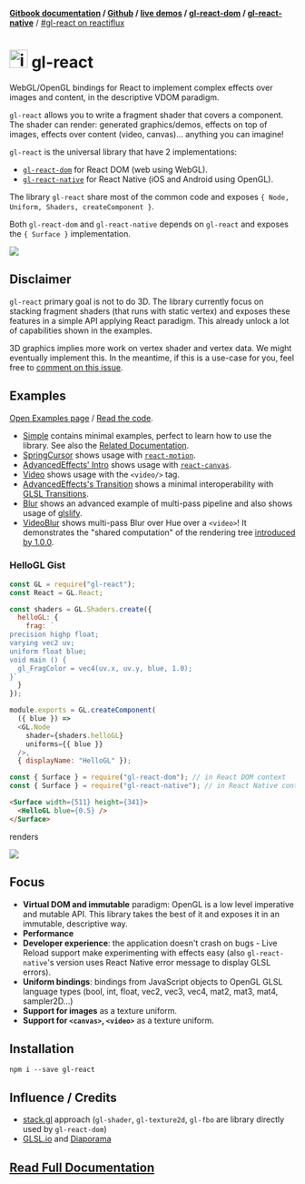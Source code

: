 **[Gitbook documentation](http://projectseptemberinc.gitbooks.io/gl-react/content/) / [Github](https://github.com/ProjectSeptemberInc/gl-react/) / [live demos](http://projectseptemberinc.github.io/gl-react-dom/) / [gl-react-dom](https://github.com/ProjectSeptemberInc/gl-react-dom/) / [gl-react-native](https://github.com/ProjectSeptemberInc/gl-react-native/)** / [#gl-react on reactiflux](https://discordapp.com/channels/102860784329052160/106102146109325312)

# <img width="32" alt="icon" src="https://cloud.githubusercontent.com/assets/211411/9813786/eacfcc24-5888-11e5-8f9b-5a907a2cbb21.png"> gl-react

WebGL/OpenGL bindings for React to implement complex effects over images and content, in the descriptive VDOM paradigm.

`gl-react` allows you to write a fragment shader that covers a component. The shader can render: generated graphics/demos, effects on top of images, effects over content (video, canvas)... anything you can imagine!

`gl-react` is the universal library that have 2 implementations:

- [`gl-react-dom`](https://github.com/ProjectSeptemberInc/gl-react-native) for React DOM (web using WebGL).
- [`gl-react-native`](https://github.com/ProjectSeptemberInc/gl-react-native) for React Native (iOS and Android using OpenGL).


The library `gl-react` share most of the common code and exposes `{ Node, Uniform, Shaders, createComponent }`.

Both `gl-react-dom` and `gl-react-native` depends on `gl-react` and exposes the `{ Surface }` implementation.

[![](https://github.com/ProjectSeptemberInc/gl-react/raw/master/docs/examples/blur.gif)](http://projectseptemberinc.github.io/gl-react/Examples/Blur/)

## Disclaimer

`gl-react` primary goal is not to do 3D. The library currently focus on stacking fragment shaders (that runs with static vertex) and exposes these features in a simple API applying React paradigm. This already unlock a lot of capabilities shown in the examples.

3D graphics implies more work on vertex shader and vertex data. We might eventually implement this. In the meantime, if this is a use-case for you, feel free to [comment on this issue](https://github.com/ProjectSeptemberInc/gl-react/issues/6).

## Examples

[Open Examples page](http://projectseptemberinc.github.io/gl-react-dom/) / [Read the code](https://github.com/ProjectSeptemberInc/gl-react-dom/tree/master/Examples).

- [Simple](https://github.com/ProjectSeptemberInc/gl-react-dom/tree/master/Examples/Simple) contains minimal examples, perfect to learn how to use the library. See also the [Related Documentation](http://projectseptemberinc.gitbooks.io/gl-react/content/).
- [SpringCursor](https://github.com/ProjectSeptemberInc/gl-react-dom/tree/master/Examples/SpringCursor) shows usage with [`react-motion`](https://github.com/chenglou/react-motion).
- [AdvancedEffects' Intro](https://github.com/ProjectSeptemberInc/gl-react-dom/blob/master/Examples/AdvancedEffects/src/Intro.js) shows usage with [`react-canvas`](https://github.com/Flipboard/react-canvas).
- [Video](https://github.com/ProjectSeptemberInc/gl-react-dom/blob/master/Examples/Video/index.js) shows usage with the `<video/>` tag.
- [AdvancedEffects's Transition](https://github.com/ProjectSeptemberInc/gl-react-dom/blob/master/Examples/AdvancedEffects/src/Transition.js) shows a minimal interoperability with [GLSL Transitions](http://transitions.glsl.io/).
- [Blur](https://github.com/ProjectSeptemberInc/gl-react-dom/blob/master/Examples/Blur/) shows an advanced example of multi-pass pipeline and also shows usage of [glslify](https://github.com/stackgl/glslify).
- [VideoBlur](https://github.com/ProjectSeptemberInc/gl-react-dom/blob/master/Examples/VideoBlur/) shows multi-pass Blur over Hue over a `<video>`! It demonstrates the "shared computation" of the rendering tree [introduced by 1.0.0](https://github.com/ProjectSeptemberInc/gl-react-dom/releases/tag/v1.0.0).


### HelloGL Gist

```js
const GL = require("gl-react");
const React = GL.React;

const shaders = GL.Shaders.create({
  helloGL: {
    frag: `
precision highp float;
varying vec2 uv;
uniform float blue;
void main () {
  gl_FragColor = vec4(uv.x, uv.y, blue, 1.0);
}`
  }
});

module.exports = GL.createComponent(
  ({ blue }) =>
  <GL.Node
    shader={shaders.helloGL}
    uniforms={{ blue }}
  />,
  { displayName: "HelloGL" });
```

```js
const { Surface } = require("gl-react-dom"); // in React DOM context
const { Surface } = require("gl-react-native"); // in React Native context
```

```html
<Surface width={511} height={341}>
  <HelloGL blue={0.5} />
</Surface>
```

renders

![](https://cloud.githubusercontent.com/assets/211411/9386550/432492c6-475c-11e5-9328-f3d5187298c1.jpg)

## Focus

- **Virtual DOM and immutable** paradigm: OpenGL is a low level imperative and mutable API. This library takes the best of it and exposes it in an immutable, descriptive way.
- **Performance**
- **Developer experience**: the application doesn't crash on bugs - Live Reload support make experimenting with effects easy (also `gl-react-native`'s version uses React Native error message to display GLSL errors).
- **Uniform bindings**: bindings from JavaScript objects to OpenGL GLSL language types (bool, int, float, vec2, vec3, vec4, mat2, mat3, mat4, sampler2D...)
- **Support for images** as a texture uniform.
- **Support for `<canvas>`, `<video>`** as a texture uniform.


## Installation

```
npm i --save gl-react
```

## Influence / Credits

- [stack.gl](http://stack.gl/) approach (`gl-shader`, `gl-texture2d`, `gl-fbo` are library directly used by `gl-react-dom`)
- [GLSL.io](http://glsl.io/) and [Diaporama](https://github.com/gre/diaporama)

## [Read Full Documentation](http://projectseptemberinc.gitbooks.io/gl-react/content/)

